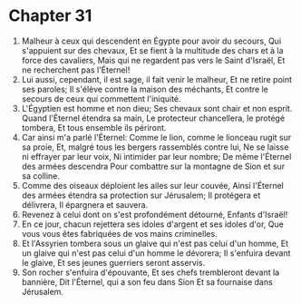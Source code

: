 # Chapter 31

1. Malheur à ceux qui descendent en Égypte pour avoir du secours, Qui s'appuient sur des chevaux, Et se fient à la multitude des chars et à la force des cavaliers, Mais qui ne regardent pas vers le Saint d'Israël, Et ne recherchent pas l'Éternel!
2. Lui aussi, cependant, il est sage, il fait venir le malheur, Et ne retire point ses paroles; Il s'élève contre la maison des méchants, Et contre le secours de ceux qui commettent l'iniquité.
3. L'Égyptien est homme et non dieu; Ses chevaux sont chair et non esprit. Quand l'Éternel étendra sa main, Le protecteur chancellera, le protégé tombera, Et tous ensemble ils périront.
4. Car ainsi m'a parlé l'Éternel: Comme le lion, comme le lionceau rugit sur sa proie, Et, malgré tous les bergers rassemblés contre lui, Ne se laisse ni effrayer par leur voix, Ni intimider par leur nombre; De même l'Éternel des armées descendra Pour combattre sur la montagne de Sion et sur sa colline.
5. Comme des oiseaux déploient les ailes sur leur couvée, Ainsi l'Éternel des armées étendra sa protection sur Jérusalem; Il protégera et délivrera, Il épargnera et sauvera.
6. Revenez à celui dont on s'est profondément détourné, Enfants d'Israël!
7. En ce jour, chacun rejettera ses idoles d'argent et ses idoles d'or, Que vous vous êtes fabriquées de vos mains criminelles.
8. Et l'Assyrien tombera sous un glaive qui n'est pas celui d'un homme, Et un glaive qui n'est pas celui d'un homme le dévorera; Il s'enfuira devant le glaive, Et ses jeunes guerriers seront asservis.
9. Son rocher s'enfuira d'épouvante, Et ses chefs trembleront devant la bannière, Dit l'Éternel, qui a son feu dans Sion Et sa fournaise dans Jérusalem.

